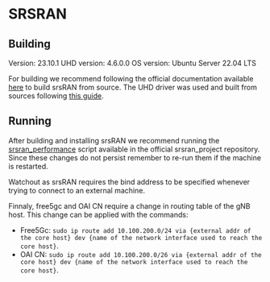 # SRSRAN

## Building

Version: 23.10.1
UHD version: 4.6.0.0
OS version: Ubuntu Server 22.04 LTS

For building we recommend following the official documentation available [here](https://docs.srsran.com/projects/project/en/latest/user_manuals/source/installation.html) to build srsRAN from source. The UHD driver was used and built from sources following [this guide](https://files.ettus.com/manual/page_build_guide.html).

## Running
After building and installing srsRAN we recommend running the [srsran_performance](https://raw.githubusercontent.com/srsran/srsRAN_Project/release_23_10_1/scripts/srsran_performance) script available in the official srsran_project repository. Since these changes do not persist remember to re-run them if the machine is restarted.

Watchout as srsRAN requires the bind address to be specified whenever trying to connect to an external machine.

Finnaly, free5gc and OAI CN require a change in routing table of the gNB host. This change can be applied with the commands:
- Free5Gc: `sudo ip route add 10.100.200.0/24 via {external addr of the core host} dev {name of the network interface used to reach the core host}`.
- OAI CN: `sudo ip route add 10.100.200.0/26 via {external addr of the core host} dev {name of the network interface used to reach the core host}`.
